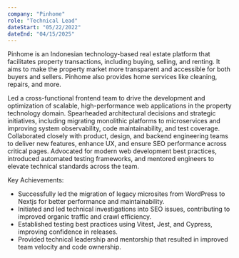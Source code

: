 ```yaml
---
company: "Pinhome"
role: "Technical Lead"
dateStart: "05/22/2022"
dateEnd: "04/15/2025"
---
```


Pinhome is an Indonesian technology-based real estate platform that facilitates property transactions, including buying, selling, and renting. It aims to make the property market more transparent and accessible for both buyers and sellers. Pinhome also provides home services like cleaning, repairs, and more.

Led a cross-functional frontend team to drive the development and optimization of scalable, high-performance web applications in the property technology domain. Spearheaded architectural decisions and strategic initiatives, including migrating monolithic platforms to microservices and improving system observability, code maintainability, and test coverage. Collaborated closely with product, design, and backend engineering teams to deliver new features, enhance UX, and ensure SEO performance across critical pages. Advocated for modern web development best practices, introduced automated testing frameworks, and mentored engineers to elevate technical standards across the team.

Key Achievements:
- Successfully led the migration of legacy microsites from WordPress to Nextjs for better performance and maintainability.
- Initiated and led technical investigations into SEO issues, contributing to improved organic traffic and crawl efficiency.
- Established testing best practices using Vitest, Jest, and Cypress, improving confidence in releases.
- Provided technical leadership and mentorship that resulted in improved team velocity and code ownership.